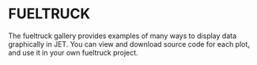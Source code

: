 FUELTRUCK
=======================
The fueltruck gallery provides examples of many ways to display data graphically in JET. You can view and download source code for each plot[.](#/*12*/) and use it in your own fueltruck project.